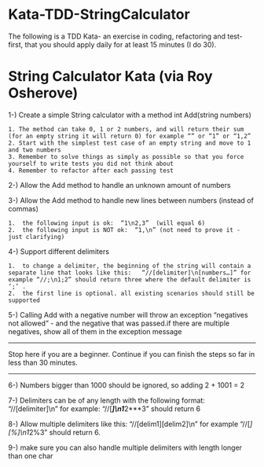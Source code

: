 # Kata-TDD-StringCalculator
The following is a TDD Kata- an exercise in coding, refactoring and test-first,
that you should apply daily for at least 15 minutes (I do 30).

# String Calculator Kata (via Roy Osherove)

1-) Create a simple String calculator with a method int Add(string numbers)

    1. The method can take 0, 1 or 2 numbers, and will return their sum (for an empty string it will return 0) for example “” or “1” or “1,2”
    2. Start with the simplest test case of an empty string and move to 1 and two numbers
    3. Remember to solve things as simply as possible so that you force yourself to write tests you did not think about     
    4. Remember to refactor after each passing test
    
2-)  Allow the Add method to handle an unknown amount of numbers

3-) Allow the Add method to handle new lines between numbers (instead of commas)

    1.  the following input is ok:  “1\n2,3”  (will equal 6)
    2.  the following input is NOT ok:  “1,\n” (not need to prove it - just clarifying)
    
4-) Support different delimiters

    1.  to change a delimiter, the beginning of the string will contain a separate line that looks like this:   “//[delimiter]\n[numbers…]” for example “//;\n1;2” should return three where the default delimiter is ‘;’ .
    2.  the first line is optional. all existing scenarios should still be supported
    
5-) Calling Add with a negative number will throw an exception “negatives not allowed” - and the negative that was passed.if there are multiple negatives, show all of them in the exception message

_____________________________________________________________________________________________________
Stop here if you are a beginner. Continue if you can finish the steps so far in less than 30 minutes.
_____________________________________________________________________________________________________

6-) Numbers bigger than 1000 should be ignored, so adding 2 + 1001  = 2

7-) Delimiters can be of any length with the following format:  “//[delimiter]\n” for example: “//[***]\n1***2***3” should return 6

8-) Allow multiple delimiters like this:  “//[delim1][delim2]\n” for example “//[*][%]\n1*2%3” should return 6.

9-) make sure you can also handle multiple delimiters with length longer than one char
